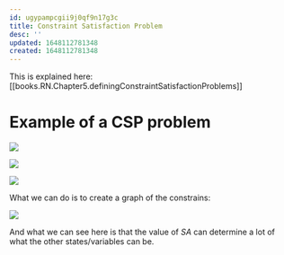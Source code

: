 ```yaml
---
id: ugypampcgii9j0qf9n17g3c
title: Constraint Satisfaction Problem
desc: ''
updated: 1648112781348
created: 1648112781348
---
```

This is explained here: [[books.RN.Chapter5.definingConstraintSatisfactionProblems]]

# Example of a CSP problem
![](/assets/images/2022-03-24-10-19-32.png)

![](/assets/images/2022-03-24-10-22-59.png)

![](/assets/images/2022-03-24-10-25-42.png)

What we can do is to create a graph of the constrains:

![](/assets/images/2022-03-24-10-26-59.png)

And what we can see here is that the value of $SA$ can determine a lot of what the other states/variables can be.

